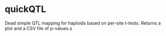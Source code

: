 # quickQTL
Dead simple QTL mapping for haploids based on per-site t-tests. Returns a plot and a CSV file of p-values.s

